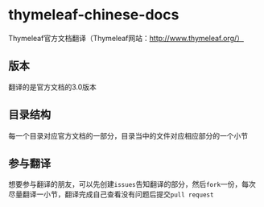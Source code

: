 # thymeleaf-chinese-docs
Thymeleaf官方文档翻译（Thymeleaf网站：http://www.thymeleaf.org/）

## 版本
翻译的是官方文档的3.0版本

## 目录结构
每一个目录对应官方文档的一部分，目录当中的文件对应相应部分的一个小节

## 参与翻译
想要参与翻译的朋友，可以先创建`issues`告知翻译的部分，然后`fork`一份，每次尽量翻译一小节，翻译完成自己查看没有问题后提交`pull request`
